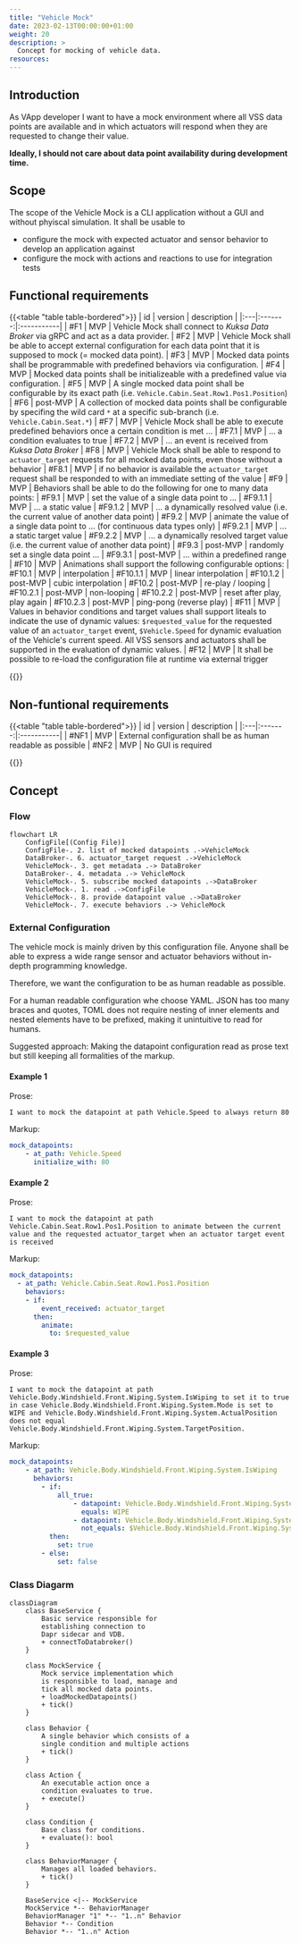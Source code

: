 ```yaml
---
title: "Vehicle Mock"
date: 2023-02-13T00:00:00+01:00
weight: 20
description: >
  Concept for mocking of vehicle data.
resources:
---
```


## Introduction

As VApp developer I want to have a mock environment where all VSS data points are available and in which actuators will respond when they are requested to change their value.

**Ideally, I should not care about data point availability during development time.**

## Scope

The scope of the Vehicle Mock is a CLI application without a GUI and without phyiscal simulation. It shall be usable to

* configure the mock with expected actuator and sensor behavior to develop an application against
* configure the mock with actions and reactions to use for integration tests

## Functional requirements

{{<table "table table-bordered">}}
| id | version | description |
|:---|:-------:|:-----------|
| #F1  | MVP     | Vehicle Mock shall connect to *Kuksa Data Broker* via gRPC and act as a data provider.
| #F2 | MVP | Vehicle Mock shall be able to accept external configuration for each data point that it is supposed to mock (= mocked data point).
| #F3 | MVP | Mocked data points shall be programmable with predefined behaviors via configuration.
| #F4 | MVP | Mocked data points shall be initializeable with a predefined value via configuration.
| #F5 | MVP | A single mocked data point shall be configurable by its exact path (i.e. `Vehicle.Cabin.Seat.Row1.Pos1.Position`)
| #F6 | post-MVP | A collection of mocked data points shall be configurable by specifing the wild card `*` at a specific sub-branch (i.e. `Vehicle.Cabin.Seat.*`)
| #F7 | MVP | Vehicle Mock shall be able to execute predefined behaviors once a certain condition is met ...
| #F7.1 | MVP | ... a condition evaluates to true
| #F7.2 | MVP | ... an event is received from *Kuksa Data Broker*
| #F8 | MVP | Vehicle Mock shall be able to respond to `actuator_target` requests for all mocked data points, even those without a behavior
| #F8.1 | MVP | if no behavior is available the `actuator_target` request shall be responded to with an immediate setting of the value
| #F9 | MVP | Behaviors shall be able to do the following for one to many data points:
| #F9.1 | MVP | set the value of a single data point to ...
| #F9.1.1 | MVP | ... a static value
| #F9.1.2 | MVP | ... a dynamically resolved value (i.e. the current value of another data point)
| #F9.2 | MVP | animate the value of a single data point to ... (for continuous data types only)
| #F9.2.1 | MVP | ... a static target value
| #F9.2.2 | MVP | ... a dynamically resolved target value (i.e. the current value of another data point)
| #F9.3 | post-MVP | randomly set a single data point ...
| #F9.3.1 | post-MVP | ... within a predefined range
| #F10 | MVP | Animations shall support the following configurable options:
| #F10.1 | MVP | interpolation
| #F10.1.1 | MVP | linear interpolation
| #F10.1.2 | post-MVP | cubic interpolation
| #F10.2 | post-MVP | re-play / looping
| #F10.2.1 | post-MVP | non-looping
| #F10.2.2 | post-MVP | reset after play, play again
| #F10.2.3 | post-MVP | ping-pong (reverse play)
| #F11 | MVP | Values in behavior conditions and target values shall support liteals to indicate the use of dynamic values: `$requested_value` for the requested value of an `actuator_target` event, `$Vehicle.Speed` for dynamic evaluation of the Vehicle's current speed. All VSS sensors and actuators shall be supported in the evaluation of dynamic values.
| #F12 | MVP | It shall be possible to re-load the configuration file at runtime via external trigger

{{</table>}}

## Non-funtional requirements

{{<table "table table-bordered">}}
| id | version | description |
|:---|:-------:|:-----------|
| #NF1 | MVP | External configuration shall be as human readable as possible
| #NF2 | MVP | No GUI is required

{{</table>}}

## Concept

### Flow

```mermaid
flowchart LR
    ConfigFile[(Config File)]
    ConfigFile-. 2. list of mocked datapoints .->VehicleMock
    DataBroker-. 6. actuator_target request .->VehicleMock
    VehicleMock-. 3. get metadata .-> DataBroker
    DataBroker-. 4. metadata .-> VehicleMock
    VehicleMock-. 5. subscribe mocked datapoints .->DataBroker
    VehicleMock-. 1. read .->ConfigFile
    VehicleMock-. 8. provide datapoint value .->DataBroker
    VehicleMock-. 7. execute behaviors .-> VehicleMock
```

### External Configuration

The vehicle mock is mainly driven by this configuration file. Anyone shall be able to express a wide range sensor and actuator behaviors without in-depth programming knowledge.

Therefore, we want the configuration to be as human readable as possible.

For a human readable configuration whe choose YAML. JSON has too many braces and quotes, TOML does not require nesting of inner elements and nested elements have to be prefixed, making it unintuitive to read for humans.

Suggested approach: Making the datapoint configuration read as prose text but still keeping all formalities of the markup.

#### Example 1

Prose:

```text
I want to mock the datapoint at path Vehicle.Speed to always return 80
```

Markup:

```yaml
mock_datapoints:
    - at_path: Vehicle.Speed
      initialize_with: 80
```

#### Example 2

Prose:

```text
I want to mock the datapoint at path Vehicle.Cabin.Seat.Row1.Pos1.Position to animate between the current value and the requested actuator_target when an actuator target event is received
```

Markup:

```yaml
mock_datapoints:
  - at_path: Vehicle.Cabin.Seat.Row1.Pos1.Position
    behaviors:
    - if:
        event_received: actuator_target
      then:
        animate:
          to: $requested_value
```

#### Example 3

Prose:

```text
I want to mock the datapoint at path Vehicle.Body.Windshield.Front.Wiping.System.IsWiping to set it to true in case Vehicle.Body.Windshield.Front.Wiping.System.Mode is set to WIPE and Vehicle.Body.Windshield.Front.Wiping.System.ActualPosition does not equal Vehicle.Body.Windshield.Front.Wiping.System.TargetPosition.
```

Markup:

```yaml
mock_datapoints:
    - at_path: Vehicle.Body.Windshield.Front.Wiping.System.IsWiping
      behaviors:
        - if:
            all_true:
                - datapoint: Vehicle.Body.Windshield.Front.Wiping.System.Mode
                  equals: WIPE
                - datapoint: Vehicle.Body.Windshield.Front.Wiping.System.ActualPosition
                  not_equals: $Vehicle.Body.Windshield.Front.Wiping.System.TargetPosition
          then:
            set: true
        - else:
            set: false

```

### Class Diagarm

```mermaid
classDiagram
    class BaseService {
        Basic service responsible for 
        establishing connection to 
        Dapr sidecar and VDB.
        + connectToDatabroker()
    }

    class MockService {
        Mock service implementation which
        is responsible to load, manage and
        tick all mocked data points.
        + loadMockedDatapoints()
        + tick()
    }

    class Behavior {
        A single behavior which consists of a 
        single condition and multiple actions
        + tick() 
    }

    class Action {
        An executable action once a
        condition evaluates to true.
        + execute()
    }

    class Condition {
        Base class for conditions.
        + evaluate(): bool
    }

    class BehaviorManager {
        Manages all loaded behaviors.
        + tick()
    }

    BaseService <|-- MockService
    MockService *-- BehaviorManager
    BehaviorManager "1" *-- "1..n" Behavior
    Behavior *-- Condition
    Behavior *-- "1..n" Action
```
